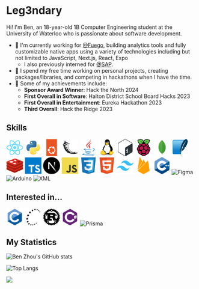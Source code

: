 # Leg3ndary

Hi! I'm Ben, an 18-year-old 1B Computer Engineering student at the University of Waterloo who is passionate about software development.

- 💼 I'm currently working for [@Fuego](https://fuego.io), building analytics tools and fully customizable native apps using a variety of technologies including but not limited to JavaScript, Next.js, React, Expo
  - I also previously interned for [@SAP](https://github.com/SAP).
- 🌱 I spend my free time working on personal projects, creating packages/libraries, and competing in hackathons when I have the time.
- 🥇 Some of my achievements include:
  - **Sponsor Award Winner**: Hack the North 2024
  - **First Overall in Software**: Halton District School Board Hacks 2023
  - **First Overall in Entertainment**: Eureka Hackathon 2023
  - **Third Overall**: Hack the Ridge 2023

## Skills

<p>
    <span><img src="https://raw.githubusercontent.com/devicons/devicon/master/icons/react/react-original.svg" width="45" height="45" alt="React" /></span>
    <span><img src="https://raw.githubusercontent.com/devicons/devicon/master/icons/python/python-original.svg" width="45" height="45" alt="Python" /></span>
    <span><img src="https://raw.githubusercontent.com/devicons/devicon/master/icons/ubuntu/ubuntu-plain.svg" width="45" height="45" alt="Ubuntu" /></span>
    <span><img src="https://raw.githubusercontent.com/devicons/devicon/master/icons/flask/flask-original.svg" width="45" height="45" alt="Flask" /></span>
    <span><img src="https://raw.githubusercontent.com/devicons/devicon/master/icons/java/java-original.svg" width="45" height="45" alt="Java" /></span>
    <span><img src="https://raw.githubusercontent.com/devicons/devicon/master/icons/linux/linux-original.svg" width="45" height="45" alt="Linux" /></span>
    <span><img src="https://raw.githubusercontent.com/devicons/devicon/master/icons/bash/bash-original.svg" width="45" height="45" alt="Bash" /></span>
    <span><img src="https://raw.githubusercontent.com/devicons/devicon/master/icons/raspberrypi/raspberrypi-original.svg" width="45" height="45" alt="Raspberry Pi" /></span>
    <span><img src="https://raw.githubusercontent.com/devicons/devicon/master/icons/mongodb/mongodb-original.svg" width="45" height="45" alt="MongoDB" /></span>
    <span><img src="https://raw.githubusercontent.com/devicons/devicon/master/icons/sqlite/sqlite-original.svg" width="45" height="45" alt="SQLite" /></span>
    <span><img src="https://raw.githubusercontent.com/devicons/devicon/master/icons/redis/redis-original.svg" width="45" height="45" alt="Redis" /></span>
    <span><img src="https://raw.githubusercontent.com/devicons/devicon/master/icons/typescript/typescript-original.svg" width="45" height="45" alt="TypeScript" /></span>
    <span><img src="https://raw.githubusercontent.com/devicons/devicon/master/icons/nextjs/nextjs-original.svg" width="45" height="45" alt="Next.js" /></span>
    <span><img src="https://raw.githubusercontent.com/devicons/devicon/master/icons/javascript/javascript-original.svg" width="45" height="45" alt="JavaScript" /></span>
    <span><img src="https://raw.githubusercontent.com/devicons/devicon/master/icons/css3/css3-original.svg" width="45" height="45" alt="CSS" /></span>
    <span><img src="https://raw.githubusercontent.com/devicons/devicon/master/icons/html5/html5-original.svg" width="45" height="45" alt="HTML5" /></span>
    <span><img src="https://raw.githubusercontent.com/devicons/devicon/master/icons/tailwindcss/tailwindcss-original.svg" width="45" height="45" alt="Tailwind CSS" /></span>
    <span><img src="https://raw.githubusercontent.com/devicons/devicon/master/icons/firebase/firebase-plain.svg" width="45" height="45" alt="Firebase" /></span>
    <span><img src="https://raw.githubusercontent.com/devicons/devicon/master/icons/cplusplus/cplusplus-original.svg" width="45" height="45" alt="C++" /></span>
    <span><img src="https://cdn.jsdelivr.net/gh/devicons/devicon@latest/icons/figma/figma-original.svg" width="45" height="45" alt="Figma" /></span>
    <span><img src="https://cdn.jsdelivr.net/gh/devicons/devicon@latest/icons/arduino/arduino-original-wordmark.svg" width="45" height="45" alt="Arduino" /></span>
    <span><img src="https://cdn.jsdelivr.net/gh/devicons/devicon@latest/icons/xml/xml-original.svg" width="45" height="45" alt="XML" /></span>
</p>

## Interested in...

<p>
    <span><img src="https://raw.githubusercontent.com/devicons/devicon/master/icons/c/c-original.svg" width="45" height="45" alt="C" /></span>
    <span><img src="https://raw.githubusercontent.com/devicons/devicon/master/icons/ssh/ssh-original.svg" width="45" height="45" alt="SSH" /></span>
    <span><img src="https://raw.githubusercontent.com/devicons/devicon/master/icons/rust/rust-original.svg" width="45" height="45" alt="Rust" /></span>
    <span><img src="https://raw.githubusercontent.com/devicons/devicon/master/icons/csharp/csharp-plain.svg" width="45" height="45" alt="C#" /></span>
    <span><img src="https://cdn.jsdelivr.net/gh/devicons/devicon@latest/icons/prisma/prisma-original.svg" width="45" height="45" alt="Prisma" /></span>
</p>

## My Statistics

![Ben Zhou's GitHub stats](https://github-readme-stats.vercel.app/api?username=leg3ndary&show_icons=true&theme=tokyonight)

![Top Langs](https://github-readme-stats.vercel.app/api/top-langs/?username=Leg3ndary&layout=compact&theme=tokyonight)

![](https://komarev.com/ghpvc/?username=Leg3ndary&color=blue)
